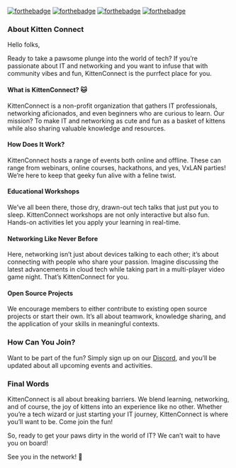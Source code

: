 [![forthebadge](https://forthebadge.com/images/badges/0-percent-optimized.svg)](https://forthebadge.com) [![forthebadge](https://forthebadge.com/images/badges/built-with-love.svg)](https://forthebadge.com) [![forthebadge](https://forthebadge.com/images/badges/contains-cat-gifs.svg)](https://forthebadge.com) [![forthebadge](https://forthebadge.com/images/badges/ctrl-c-ctrl-v.svg)](https://forthebadge.com)

### About Kitten Connect

Hello folks,

Ready to take a pawsome plunge into the world of tech? If you’re passionate about IT and networking and you want to infuse that with community vibes and fun, KittenConnect is the purrfect place for you.

#### What is KittenConnect? 🐱

KittenConnect is a non-profit organization that gathers IT professionals, networking aficionados, and even beginners who are curious to learn. Our mission? To make IT and networking as cute and fun as a basket of kittens while also sharing valuable knowledge and resources.

#### How Does It Work?

KittenConnect hosts a range of events both online and offline. These can range from webinars, online courses, hackathons, and yes, VxLAN parties! We’re here to keep that geeky fun alive with a feline twist.

#### Educational Workshops

We’ve all been there, those dry, drawn-out tech talks that just put you to sleep. KittenConnect workshops are not only interactive but also fun. Hands-on activities let you apply your learning in real-time.

#### Networking Like Never Before

Here, networking isn’t just about devices talking to each other; it’s about connecting with people who share your passion. Imagine discussing the latest advancements in cloud tech while taking part in a multi-player video game night. That’s KittenConnect for you.

#### Open Source Projects

We encourage members to either contribute to existing open source projects or start their own. It’s all about teamwork, knowledge sharing, and the application of your skills in meaningful contexts.

### How Can You Join?

Want to be part of the fun? Simply sign up on our [Discord](https://discord.gg/kittenconnect), and you’ll be updated about all upcoming events and activities.

### Final Words

KittenConnect is all about breaking barriers. We blend learning, networking, and of course, the joy of kittens into an experience like no other. Whether you’re a tech wizard or just starting your IT journey, KittenConnect is where you’ll want to be. Come join the fun!

So, ready to get your paws dirty in the world of IT? We can’t wait to have you on board!

See you in the network! 🚀
